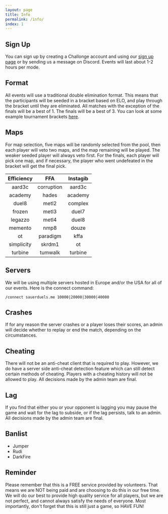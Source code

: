 ```yaml
---
layout: page
title: Info
permalink: /info/
index: 1
---
```


## Sign Up

You can sign up by creating a Challonge account and using our [sign up page](/sign-up/) or by sending us a message on Discord. Events will last about 1-2 hours per mode.

## Format

All events will use a traditional double elimination format. This means that the participants will be seeded in a bracket based on ELO, and play through the bracket until they are eliminated. All matches with the exception of the finals will be a best of 1. The finals will be a best of 3. You can look at some example tournament brackets [here](http://sauerduels.challonge.com/).

## Maps

For map selection, five maps will be randomly selected from the pool, then each player will veto two maps, and the map remaining will be played. The weaker seeded player will always veto first. For the finals, each player will pick one map, and if necessary, the player who went undefeated in the bracket will get the final pick.

| Efficiency | FFA | Instagib |
| :--------: | :-: | :------: |
| aard3c | corruption | aard3c |
| academy | hades | academy |
| duel8 | metl2 | complex |
| frozen | metl3 | duel7 |
| legazzo | metl4 | duel8 |
| memento | nmp8 | douze |
| ot | paradigm | kffa |
| simplicity | skrdm1 | ot |
| turbine | tumwalk | turbine |

## Servers

We will be using multiple servers hosted in Europe and/or the USA for all of our events. Here is the connect command:

`/connect sauerduels.me 10000|20000|30000|40000`

## Crashes

If for any reason the server crashes or a player loses their scores, an admin will decide whether to replay or end the match, depending on the circumstances.

## Cheating

There will not be an anti-cheat client that is required to play. However, we do have a server side anti-cheat detection feature which can still detect certain methods of cheating. Players with a cheating history will not be allowed to play. All decisions made by the admin team are final.

## Lag

If you find that either you or your opponent is lagging you may pause the game and wait for the lag to subside, or if the lag persists, talk to an admin. All decisions made by the admin team are final.

## Banlist

* Jumper
* Rudi
* DarkFire

## Reminder

Please remember that this is a FREE service provided by volunteers. That means we are NOT being paid and are choosing to do this in our free time. We will do our best to provide high quality service for all players, but we are not perfect, and cannot always satisfy the needs of everyone. Most importantly, don't forget that this is still just a game, so HAVE FUN!
